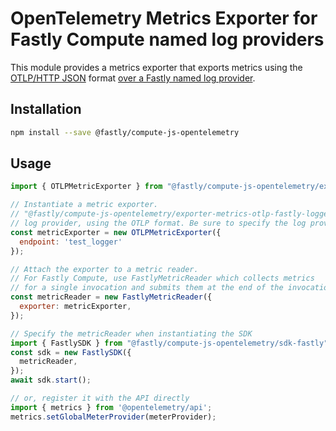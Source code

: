 # OpenTelemetry Metrics Exporter for Fastly Compute named log providers

This module provides a metrics exporter that exports metrics using the
[OTLP/HTTP JSON](https://github.com/open-telemetry/opentelemetry-specification/blob/main/specification/protocol/otlp.md#otlphttp) format
[over a Fastly named log provider](https://developer.fastly.com/learning/integrations/logging).

## Installation

```bash
npm install --save @fastly/compute-js-opentelemetry
```

## Usage

```javascript
import { OTLPMetricExporter } from "@fastly/compute-js-opentelemetry/exporter-metrics-otlp-fastly-logger";

// Instantiate a metric exporter.
// "@fastly/compute-js-opentelemetry/exporter-metrics-otlp-fastly-logger" sends metrics data to the named
// log provider, using the OTLP format. Be sure to specify the log provider, rather than a URL.
const metricExporter = new OTLPMetricExporter({
  endpoint: 'test_logger'
});

// Attach the exporter to a metric reader.
// For Fastly Compute, use FastlyMetricReader which collects metrics
// for a single invocation and submits them at the end of the invocation.
const metricReader = new FastlyMetricReader({
  exporter: metricExporter,
});

// Specify the metricReader when instantiating the SDK
import { FastlySDK } from "@fastly/compute-js-opentelemetry/sdk-fastly";
const sdk = new FastlySDK({
  metricReader,
});
await sdk.start();

// or, register it with the API directly
import { metrics } from '@opentelemetry/api';
metrics.setGlobalMeterProvider(meterProvider);
```

